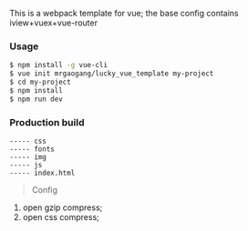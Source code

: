 
This is a webpack template for vue; the base config contains iview+vuex+vue-router

### Usage

``` bash
$ npm install -g vue-cli
$ vue init mrgaogang/lucky_vue_template my-project
$ cd my-project
$ npm install
$ npm run dev
```

### Production build

```
----- css
----- fonts
----- img
----- js
----- index.html

```
> Config

1. open gzip compress;
2. open css compress;
